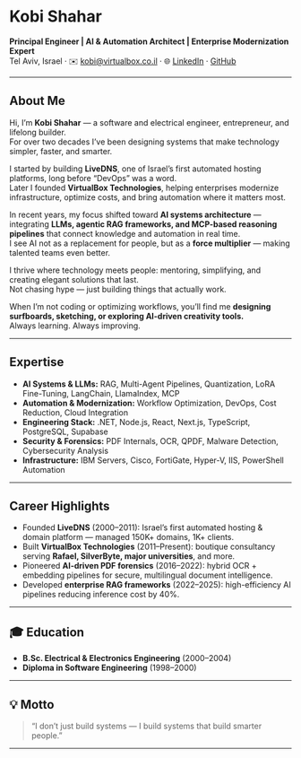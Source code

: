 # Kobi Shahar  
**Principal Engineer | AI & Automation Architect | Enterprise Modernization Expert**  
Tel Aviv, Israel · ✉️ kobi@virtualbox.co.il · 🌐 [LinkedIn](#) · [GitHub](#)

---

## About Me
Hi, I’m **Kobi Shahar** — a software and electrical engineer, entrepreneur, and lifelong builder.  
For over two decades I’ve been designing systems that make technology simpler, faster, and smarter.  

I started by building **LiveDNS**, one of Israel’s first automated hosting platforms, long before “DevOps” was a word.  
Later I founded **VirtualBox Technologies**, helping enterprises modernize infrastructure, optimize costs, and bring automation where it matters most.  

In recent years, my focus shifted toward **AI systems architecture** — integrating **LLMs, agentic RAG frameworks, and MCP-based reasoning pipelines** that connect knowledge and automation in real time.  
I see AI not as a replacement for people, but as a **force multiplier** — making talented teams even better.

I thrive where technology meets people: mentoring, simplifying, and creating elegant solutions that last.  
Not chasing hype — just building things that actually work.

When I’m not coding or optimizing workflows, you’ll find me **designing surfboards, sketching, or exploring AI-driven creativity tools.**  
Always learning. Always improving.

---

## Expertise
- **AI Systems & LLMs:** RAG, Multi-Agent Pipelines, Quantization, LoRA Fine-Tuning, LangChain, LlamaIndex, MCP  
- **Automation & Modernization:** Workflow Optimization, DevOps, Cost Reduction, Cloud Integration  
- **Engineering Stack:** .NET, Node.js, React, Next.js, TypeScript, PostgreSQL, Supabase  
- **Security & Forensics:** PDF Internals, OCR, QPDF, Malware Detection, Cybersecurity Analysis  
- **Infrastructure:** IBM Servers, Cisco, FortiGate, Hyper-V, IIS, PowerShell Automation  

---

## Career Highlights
- Founded **LiveDNS** (2000–2011): Israel’s first automated hosting & domain platform — managed 150K+ domains, 1K+ clients.  
- Built **VirtualBox Technologies** (2011–Present): boutique consultancy serving **Rafael, SilverByte, major universities**, and more.  
- Pioneered **AI-driven PDF forensics** (2016–2022): hybrid OCR + embedding pipelines for secure, multilingual document intelligence.  
- Developed **enterprise RAG frameworks** (2022–2025): high-efficiency AI pipelines reducing inference cost by 40%.  

---

## 🎓 Education
- **B.Sc. Electrical & Electronics Engineering** (2000–2004)  
- **Diploma in Software Engineering** (1998–2000)  

---

## 💡 Motto
> “I don’t just build systems — I build systems that build smarter people.”

---